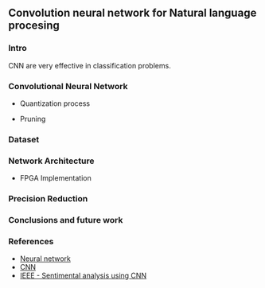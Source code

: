 ## Convolution neural network for Natural language procesing

### Intro 
CNN are very effective in classification problems. 

### Convolutional Neural Network

  * Quantization process

  * Pruning  

### Dataset

### Network Architecture

  * FPGA Implementation
  
### Precision Reduction


### Conclusions and future work

### References
* [Neural network](https://www.youtube.com/watch?v=aircAruvnKk)
* [CNN](https://brilliant.org/wiki/convolutional-neural-network/)
* [IEEE - Sentimental analysis using CNN](https://ieeexplore.ieee.org/document/7363395)
